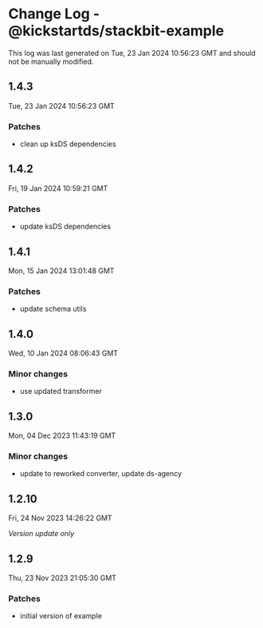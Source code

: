 # Change Log - @kickstartds/stackbit-example

This log was last generated on Tue, 23 Jan 2024 10:56:23 GMT and should not be manually modified.

## 1.4.3
Tue, 23 Jan 2024 10:56:23 GMT

### Patches

- clean up ksDS dependencies

## 1.4.2
Fri, 19 Jan 2024 10:59:21 GMT

### Patches

- update ksDS dependencies

## 1.4.1
Mon, 15 Jan 2024 13:01:48 GMT

### Patches

- update schema utils

## 1.4.0
Wed, 10 Jan 2024 08:06:43 GMT

### Minor changes

- use updated transformer

## 1.3.0
Mon, 04 Dec 2023 11:43:19 GMT

### Minor changes

- update to reworked converter, update ds-agency

## 1.2.10
Fri, 24 Nov 2023 14:26:22 GMT

_Version update only_

## 1.2.9
Thu, 23 Nov 2023 21:05:30 GMT

### Patches

- initial version of example

